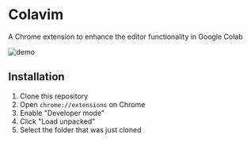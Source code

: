 # Colavim

A Chrome extension to enhance the editor functionality in Google Colab

![demo](https://user-images.githubusercontent.com/17039389/54288289-940c2b00-45ea-11e9-8bc0-ab730274352c.gif)

## Installation
1. Clone this repository
1. Open `chrome://extensions` on Chrome
1. Enable "Developer mode"
1. Click "Load unpacked"
1. Select the folder that was just cloned
